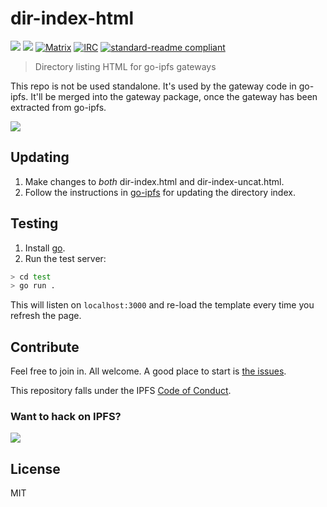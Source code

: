 # dir-index-html

[![](https://img.shields.io/badge/made%20by-Protocol%20Labs-blue.svg?style=flat-square)](https://protocol.ai)
[![](https://img.shields.io/badge/project-IPFS-blue.svg?style=flat-square)](https://ipfs.io/)
[![Matrix](https://img.shields.io/badge/matrix-%23ipfs%3Amatrix.org-blue.svg?style=flat-square)](https://matrix.to/#/room/#ipfs:matrix.org)
[![IRC](https://img.shields.io/badge/freenode-%23ipfs-blue.svg?style=flat-square)](http://webchat.freenode.net/?channels=%23ipfs)
[![standard-readme compliant](https://img.shields.io/badge/standard--readme-OK-green.svg?style=flat-square)](https://github.com/RichardLitt/standard-readme)

> Directory listing HTML for go-ipfs gateways

This repo is not be used standalone. It's used by the gateway code in go-ipfs. It'll be merged into the gateway package, once the gateway has been extracted from go-ipfs.

![](https://user-images.githubusercontent.com/157609/88379209-ce6f0600-cda2-11ea-9620-20b9237bb441.png)

## Updating

1. Make changes to _both_ dir-index.html and dir-index-uncat.html.
2. Follow the instructions in [go-ipfs](https://github.com/ipfs/go-ipfs/tree/master/assets#updating-dir-index-html) for updating the directory index.

## Testing

1. Install [go](https://golang.org/dl/).
2. Run the test server:

```bash
> cd test
> go run .
```

This will listen on `localhost:3000` and re-load the template every time you refresh the page.

## Contribute

Feel free to join in. All welcome. A good place to start is [the issues](https://github.com/ipfs/dir-index-html/issues).

This repository falls under the IPFS [Code of Conduct](https://github.com/ipfs/community/blob/master/code-of-conduct.md).

### Want to hack on IPFS?

[![](https://cdn.rawgit.com/jbenet/contribute-ipfs-gif/master/img/contribute.gif)](https://github.com/ipfs/community/blob/master/CONTRIBUTING.md)

## License

MIT
